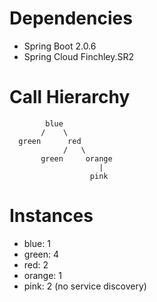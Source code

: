 
# Dependencies

* Spring Boot 2.0.6
* Spring Cloud Finchley.SR2



# Call Hierarchy

            blue
           /    \
      green      red
                /   \
           green     orange
                        |
                      pink
           

# Instances

* blue: 1
* green: 4
* red: 2
* orange: 1
* pink: 2 (no service discovery)